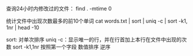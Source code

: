 查询24小时内修改过的文件： find . -mtime 0

统计文件中出现次数最多的前10个单词 cat words.txt | sort | uniq -c | sort -k1, 1nr | head -10

sort: 对单次排序 uniq -c：显示唯一的行，并在行首加上本行在文件中出现的次数 sort -k1,1nr 按照第一个字段 数值排序 逆序
